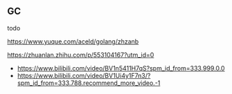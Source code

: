 ## GC

todo

https://www.yuque.com/aceld/golang/zhzanb

https://zhuanlan.zhihu.com/p/553104167?utm_id=0

* https://www.bilibili.com/video/BV1n5411H7qS?spm_id_from=333.999.0.0
* https://www.bilibili.com/video/BV1Ui4y1F7n3/?spm_id_from=333.788.recommend_more_video.-1

